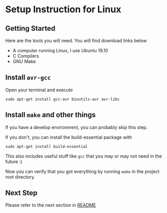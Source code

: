 # Setup Instruction for Linux

## Getting Started
Here are the tools you will need. You will find download links below
 - A computer running Linux, I use Ubuntu 19.10
 - C Compilers
 - GNU Make


## Install `avr-gcc`
Open your terminal and execute

	sudo apt-get install gcc-avr binutils-avr avr-libc

## Install `make` and other things
If you have a develop environment, you can probably skip this step.

If you don't, you can install the build-essential package with

	sudo apt-get install build-essential

This also includes useful stuff like `gcc` that you may or may not need in the future :)

Now you can verify that you got everything by running `make` in the project root directory.

## Next Step
Please refer to the next section in [README](../README.md)